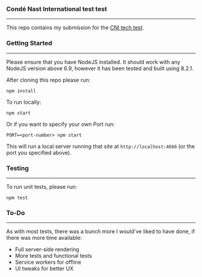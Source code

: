 ### Condé Nast International test test
---
This repo contains my submission for the [CNI tech test](https://github.com/conde-nast-international/cnid-tech-tests).

### Getting Started
---
Please ensure that you have NodeJS installed. It should work with any NodeJS version above 6.9,
however it has been tested and built using 8.2.1.

After cloning this repo please run:

```
npm install
```

To run locally:

```
npm start
```

Or if you want to specify your own Port run:
```
PORT=<port-number> npm start
```

This will run a local server running that site at `http://localhost:4666` (or the port you specified above).

### Testing
---
To run unit tests, please run:

```
npm test
```

### To-Do
---
As with most tests, there was a bunch more I would've liked to have done, if there was more time available:

- Full server-side rendering
- More tests and functional tests
- Service workers for offline
- UI tweaks for better UX